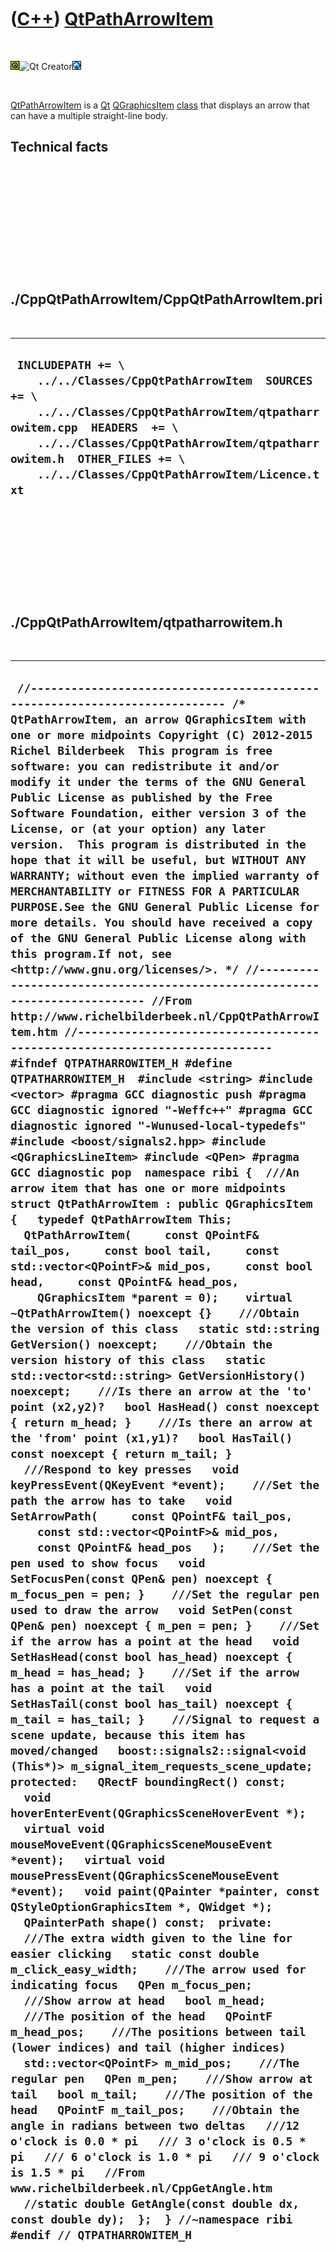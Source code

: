 



 

 

 

 

 

([C++](Cpp.htm)) [QtPathArrowItem](CppQtPathArrowItem.htm)
==========================================================

 

![Qt](PicQt.png)![Qt
Creator](PicQtCreator.png)![Lubuntu](PicLubuntu.png)

 

[QtPathArrowItem](CppQtPathArrowItem.htm) is a [Qt](CppQt.htm)
[QGraphicsItem](CppQGraphicsItem.htm) [class](CppClass.htm) that
displays an arrow that can have a multiple straight-line body.

Technical facts
---------------

 

 

 

 

 

 

./CppQtPathArrowItem/CppQtPathArrowItem.pri
-------------------------------------------

 

  --------------------------------------------------------------------------------------------------------------------------------------------------------------------------------------------------------------------------------------------------------------------------
  ` INCLUDEPATH += \     ../../Classes/CppQtPathArrowItem  SOURCES += \     ../../Classes/CppQtPathArrowItem/qtpatharrowitem.cpp  HEADERS  += \     ../../Classes/CppQtPathArrowItem/qtpatharrowitem.h  OTHER_FILES += \     ../../Classes/CppQtPathArrowItem/Licence.txt`
  --------------------------------------------------------------------------------------------------------------------------------------------------------------------------------------------------------------------------------------------------------------------------

 

 

 

 

 

./CppQtPathArrowItem/qtpatharrowitem.h
--------------------------------------

 

  -------------------------------------------------------------------------------------------------------------------------------------------------------------------------------------------------------------------------------------------------------------------------------------------------------------------------------------------------------------------------------------------------------------------------------------------------------------------------------------------------------------------------------------------------------------------------------------------------------------------------------------------------------------------------------------------------------------------------------------------------------------------------------------------------------------------------------------------------------------------------------------------------------------------------------------------------------------------------------------------------------------------------------------------------------------------------------------------------------------------------------------------------------------------------------------------------------------------------------------------------------------------------------------------------------------------------------------------------------------------------------------------------------------------------------------------------------------------------------------------------------------------------------------------------------------------------------------------------------------------------------------------------------------------------------------------------------------------------------------------------------------------------------------------------------------------------------------------------------------------------------------------------------------------------------------------------------------------------------------------------------------------------------------------------------------------------------------------------------------------------------------------------------------------------------------------------------------------------------------------------------------------------------------------------------------------------------------------------------------------------------------------------------------------------------------------------------------------------------------------------------------------------------------------------------------------------------------------------------------------------------------------------------------------------------------------------------------------------------------------------------------------------------------------------------------------------------------------------------------------------------------------------------------------------------------------------------------------------------------------------------------------------------------------------------------------------------------------------------------------------------------------------------------------------------------------------------------------------------------------------------------------------------------------------------------------------------------------------------------------------------------------------------------------------------------------------------------------------------------------------------------------------------------------------------------------------------------------------------------------------------------------------------------------------------------------------------------------------------------------------------------------------------------------------------------------------------------------------------------------------------------------------------------------------------------------------------------------------------------------------------------------------------------------------------------------------------------------------------------------------------------------------------------------------------------------------------------------------------------------------------------------------------------------
  ` //--------------------------------------------------------------------------- /* QtPathArrowItem, an arrow QGraphicsItem with one or more midpoints Copyright (C) 2012-2015 Richel Bilderbeek  This program is free software: you can redistribute it and/or modify it under the terms of the GNU General Public License as published by the Free Software Foundation, either version 3 of the License, or (at your option) any later version.  This program is distributed in the hope that it will be useful, but WITHOUT ANY WARRANTY; without even the implied warranty of MERCHANTABILITY or FITNESS FOR A PARTICULAR PURPOSE.See the GNU General Public License for more details. You should have received a copy of the GNU General Public License along with this program.If not, see <http://www.gnu.org/licenses/>. */ //--------------------------------------------------------------------------- //From http://www.richelbilderbeek.nl/CppQtPathArrowItem.htm //--------------------------------------------------------------------------- #ifndef QTPATHARROWITEM_H #define QTPATHARROWITEM_H  #include <string> #include <vector> #pragma GCC diagnostic push #pragma GCC diagnostic ignored "-Weffc++" #pragma GCC diagnostic ignored "-Wunused-local-typedefs" #include <boost/signals2.hpp> #include <QGraphicsLineItem> #include <QPen> #pragma GCC diagnostic pop  namespace ribi {  ///An arrow item that has one or more midpoints struct QtPathArrowItem : public QGraphicsItem {   typedef QtPathArrowItem This;    QtPathArrowItem(     const QPointF& tail_pos,     const bool tail,     const std::vector<QPointF>& mid_pos,     const bool head,     const QPointF& head_pos,     QGraphicsItem *parent = 0);    virtual ~QtPathArrowItem() noexcept {}    ///Obtain the version of this class   static std::string GetVersion() noexcept;    ///Obtain the version history of this class   static std::vector<std::string> GetVersionHistory() noexcept;    ///Is there an arrow at the 'to' point (x2,y2)?   bool HasHead() const noexcept { return m_head; }    ///Is there an arrow at the 'from' point (x1,y1)?   bool HasTail() const noexcept { return m_tail; }    ///Respond to key presses   void keyPressEvent(QKeyEvent *event);    ///Set the path the arrow has to take   void SetArrowPath(     const QPointF& tail_pos,     const std::vector<QPointF>& mid_pos,     const QPointF& head_pos   );    ///Set the pen used to show focus   void SetFocusPen(const QPen& pen) noexcept { m_focus_pen = pen; }    ///Set the regular pen used to draw the arrow   void SetPen(const QPen& pen) noexcept { m_pen = pen; }    ///Set if the arrow has a point at the head   void SetHasHead(const bool has_head) noexcept { m_head = has_head; }    ///Set if the arrow has a point at the tail   void SetHasTail(const bool has_tail) noexcept { m_tail = has_tail; }    ///Signal to request a scene update, because this item has moved/changed   boost::signals2::signal<void (This*)> m_signal_item_requests_scene_update;  protected:   QRectF boundingRect() const;   void hoverEnterEvent(QGraphicsSceneHoverEvent *);   virtual void mouseMoveEvent(QGraphicsSceneMouseEvent *event);   virtual void mousePressEvent(QGraphicsSceneMouseEvent *event);   void paint(QPainter *painter, const QStyleOptionGraphicsItem *, QWidget *);   QPainterPath shape() const;  private:    ///The extra width given to the line for easier clicking   static const double m_click_easy_width;    ///The arrow used for indicating focus   QPen m_focus_pen;    ///Show arrow at head   bool m_head;    ///The position of the head   QPointF m_head_pos;    ///The positions between tail (lower indices) and tail (higher indices)   std::vector<QPointF> m_mid_pos;    ///The regular pen   QPen m_pen;    ///Show arrow at tail   bool m_tail;    ///The position of the head   QPointF m_tail_pos;    ///Obtain the angle in radians between two deltas   ///12 o'clock is 0.0 * pi   /// 3 o'clock is 0.5 * pi   /// 6 o'clock is 1.0 * pi   /// 9 o'clock is 1.5 * pi   //From www.richelbilderbeek.nl/CppGetAngle.htm   //static double GetAngle(const double dx, const double dy);  };  } //~namespace ribi  #endif // QTPATHARROWITEM_H`
  -------------------------------------------------------------------------------------------------------------------------------------------------------------------------------------------------------------------------------------------------------------------------------------------------------------------------------------------------------------------------------------------------------------------------------------------------------------------------------------------------------------------------------------------------------------------------------------------------------------------------------------------------------------------------------------------------------------------------------------------------------------------------------------------------------------------------------------------------------------------------------------------------------------------------------------------------------------------------------------------------------------------------------------------------------------------------------------------------------------------------------------------------------------------------------------------------------------------------------------------------------------------------------------------------------------------------------------------------------------------------------------------------------------------------------------------------------------------------------------------------------------------------------------------------------------------------------------------------------------------------------------------------------------------------------------------------------------------------------------------------------------------------------------------------------------------------------------------------------------------------------------------------------------------------------------------------------------------------------------------------------------------------------------------------------------------------------------------------------------------------------------------------------------------------------------------------------------------------------------------------------------------------------------------------------------------------------------------------------------------------------------------------------------------------------------------------------------------------------------------------------------------------------------------------------------------------------------------------------------------------------------------------------------------------------------------------------------------------------------------------------------------------------------------------------------------------------------------------------------------------------------------------------------------------------------------------------------------------------------------------------------------------------------------------------------------------------------------------------------------------------------------------------------------------------------------------------------------------------------------------------------------------------------------------------------------------------------------------------------------------------------------------------------------------------------------------------------------------------------------------------------------------------------------------------------------------------------------------------------------------------------------------------------------------------------------------------------------------------------------------------------------------------------------------------------------------------------------------------------------------------------------------------------------------------------------------------------------------------------------------------------------------------------------------------------------------------------------------------------------------------------------------------------------------------------------------------------------------------------------------------------------------------------------

 

 

 

 

 

./CppQtPathArrowItem/qtpatharrowitem.cpp
----------------------------------------

 

  ----------------------------------------------------------------------------------------------------------------------------------------------------------------------------------------------------------------------------------------------------------------------------------------------------------------------------------------------------------------------------------------------------------------------------------------------------------------------------------------------------------------------------------------------------------------------------------------------------------------------------------------------------------------------------------------------------------------------------------------------------------------------------------------------------------------------------------------------------------------------------------------------------------------------------------------------------------------------------------------------------------------------------------------------------------------------------------------------------------------------------------------------------------------------------------------------------------------------------------------------------------------------------------------------------------------------------------------------------------------------------------------------------------------------------------------------------------------------------------------------------------------------------------------------------------------------------------------------------------------------------------------------------------------------------------------------------------------------------------------------------------------------------------------------------------------------------------------------------------------------------------------------------------------------------------------------------------------------------------------------------------------------------------------------------------------------------------------------------------------------------------------------------------------------------------------------------------------------------------------------------------------------------------------------------------------------------------------------------------------------------------------------------------------------------------------------------------------------------------------------------------------------------------------------------------------------------------------------------------------------------------------------------------------------------------------------------------------------------------------------------------------------------------------------------------------------------------------------------------------------------------------------------------------------------------------------------------------------------------------------------------------------------------------------------------------------------------------------------------------------------------------------------------------------------------------------------------------------------------------------------------------------------------------------------------------------------------------------------------------------------------------------------------------------------------------------------------------------------------------------------------------------------------------------------------------------------------------------------------------------------------------------------------------------------------------------------------------------------------------------------------------------------------------------------------------------------------------------------------------------------------------------------------------------------------------------------------------------------------------------------------------------------------------------------------------------------------------------------------------------------------------------------------------------------------------------------------------------------------------------------------------------------------------------------------------------------------------------------------------------------------------------------------------------------------------------------------------------------------------------------------------------------------------------------------------------------------------------------------------------------------------------------------------------------------------------------------------------------------------------------------------------------------------------------------------------------------------------------------------------------------------------------------------------------------------------------------------------------------------------------------------------------------------------------------------------------------------------------------------------------------------------------------------------------------------------------------------------------------------------------------------------------------------------------------------------------------------------------------------------------------------------------------------------------------------------------------------------------------------------------------------------------------------------------------------------------------------------------------------------------------------------------------------------------------------------------------------------------------------------------------------------------------------------------------------------------------------------------------------------------------------------------------------------------------------------------------------------------------------------------------------------------------------------------------------------------------------------------------------------------------------------------------------------------------------------------------------------------------------------------------------------------------------------------------------------------------------------------------------------------------------------------------------------------------------------------------------------------------------------------------------------------------------------------------------------------------------------------------------------------------------------------------------------------------------------------------------------------------------------------------------------------------------------------------------------------------------------------------------------------------------------------------------------------------------------------------------------------------------------------------
  ` //--------------------------------------------------------------------------- /* QtPathArrowItem, an arrow QGraphicsItem with one or more midpoints Copyright (C) 2012-2015 Richel Bilderbeek  This program is free software: you can redistribute it and/or modify it under the terms of the GNU General Public License as published by the Free Software Foundation, either version 3 of the License, or (at your option) any later version.  This program is distributed in the hope that it will be useful, but WITHOUT ANY WARRANTY; without even the implied warranty of MERCHANTABILITY or FITNESS FOR A PARTICULAR PURPOSE.See the GNU General Public License for more details. You should have received a copy of the GNU General Public License along with this program.If not, see <http://www.gnu.org/licenses/>. */ //--------------------------------------------------------------------------- //From http://www.richelbilderbeek.nl/CppQtPathArrowItem.htm //--------------------------------------------------------------------------- #pragma GCC diagnostic push #pragma GCC diagnostic ignored "-Weffc++" #pragma GCC diagnostic ignored "-Wunused-local-typedefs" #include "qtpatharrowitem.h"  #include <cassert> #include <cmath>  #include <boost/math/constants/constants.hpp>  #include <QCursor> #include <QGraphicsScene> #include <QGraphicsSceneMouseEvent> #include <QKeyEvent> #include <QPainter>  #include "geometry.h" #pragma GCC diagnostic pop  const double ribi::QtPathArrowItem::m_click_easy_width = 10.0;  ribi::QtPathArrowItem::QtPathArrowItem(   const QPointF& tail_pos,   const bool tail,   const std::vector<QPointF>& mid_pos,   const bool head,   const QPointF& head_pos,   QGraphicsItem *parent)   : QGraphicsItem(parent),       //New since Qt5     m_signal_item_requests_scene_update{},     m_focus_pen(QPen(Qt::DashLine)),     m_head(head),     m_head_pos(head_pos),     m_mid_pos(mid_pos),     m_pen(QPen(QColor(0,0,0))),     m_tail(tail),     m_tail_pos(tail_pos) {   assert(m_mid_pos.size() >= 1     && "There must be at least one midpos");   this->setFlags(       QGraphicsItem::ItemIsFocusable     | QGraphicsItem::ItemIsMovable     | QGraphicsItem::ItemIsSelectable   );    //Allow mouse tracking   this->setAcceptHoverEvents(true); }  QRectF ribi::QtPathArrowItem::boundingRect() const {   return shape().boundingRect(); }  std::string ribi::QtPathArrowItem::GetVersion() noexcept {   return "1.0"; }  std::vector<std::string> ribi::QtPathArrowItem::GetVersionHistory() noexcept {   std::vector<std::string> v;   v.push_back("2012-12-01: version 1.0: initial version");   return v; }  void ribi::QtPathArrowItem::hoverEnterEvent(QGraphicsSceneHoverEvent *) {   this->setCursor(QCursor(Qt::PointingHandCursor)); }  void ribi::QtPathArrowItem::keyPressEvent(QKeyEvent *event) {   switch (event->key())   {     case Qt::Key_F1:     case Qt::Key_1:     case Qt::Key_T:     case Qt::Key_Minus:       m_tail = !m_tail;       this->update();       break;     case Qt::Key_F2:     case Qt::Key_2:     case Qt::Key_H:     case Qt::Key_Plus:       m_head = !m_head;       this->update();       break;     default:       break;   }   QGraphicsItem::keyPressEvent(event);   m_signal_item_requests_scene_update(this);  }  void ribi::QtPathArrowItem::mouseMoveEvent(QGraphicsSceneMouseEvent*) {   m_signal_item_requests_scene_update(this);   //QGraphicsLineItem::mouseMoveEvent(event); }  void ribi::QtPathArrowItem::mousePressEvent(QGraphicsSceneMouseEvent *event) {   if (event->modifiers() & Qt::ShiftModifier)   {     if ((event->pos() - m_tail_pos).manhattanLength() < 10.0)     {       m_tail = !m_tail;       this->update();     }     else if ((event->pos() - m_head_pos).manhattanLength() < 10.0)     {       m_head = !m_head;       this->update();     }   }   QGraphicsItem::mousePressEvent(event); }  void ribi::QtPathArrowItem::paint(QPainter *painter, const QStyleOptionGraphicsItem *, QWidget *) {   painter->setRenderHint(QPainter::Antialiasing);   if (this->isSelected() || this->hasFocus())   {     painter->setPen(m_focus_pen);   }   else   {     painter->setPen(m_pen);   }   {     //Draw the lines     painter->drawLine(m_tail_pos,m_mid_pos[0]);     const std::size_t max = m_mid_pos.size() - 1; //-1, because the line goes to the next index     for (std::size_t i = 0; i!= max; ++i)     {       painter->drawLine(m_mid_pos[i],m_mid_pos[i+1]);     }     painter->drawLine(m_mid_pos[ m_mid_pos.size() - 1 ],m_head_pos);   }     const double sz = 10.0; //pixels   if (m_tail)   {     const double pi{boost::math::constants::pi<double>()};     const double dx{m_mid_pos[0].x() - m_tail_pos.x()};     const double dy{m_mid_pos[0].y() - m_tail_pos.y()};     double angle{Geometry().GetAngleClockScreen(dx,dy)};     if (dy >= 0.0) angle = (1.0 * pi) + angle;     //const QPointF m_tail_pos(m_tail_x,m_tail_y);     const QPointF p1{       m_tail_pos + QPointF(          std::sin(angle + pi + (pi * 0.1)) * sz,         -std::cos(angle + pi + (pi * 0.1)) * sz)     };     const QPointF p2{       m_tail_pos + QPointF(          std::sin(angle + pi - (pi * 0.1)) * sz,         -std::cos(angle + pi - (pi * 0.1)) * sz)     };     painter->drawPolygon(QPolygonF() << m_tail_pos << p1 << p2);   }   if (m_head)   {     const double pi = boost::math::constants::pi<double>();     const double dx = m_head_pos.x() - m_mid_pos[m_mid_pos.size() - 1].x();     const double dy = m_head_pos.y() - m_mid_pos[m_mid_pos.size() - 1].y();     double angle{Geometry().GetAngleClockScreen(dx,dy)};     if (dy >= 0.0) angle = (1.0 * pi) + angle;     const QPointF p1       = m_head_pos + QPointF(          std::sin(angle +  0.0 + (pi * 0.1)) * sz,         -std::cos(angle +  0.0 + (pi * 0.1)) * sz);     const QPointF p2       = m_head_pos + QPointF(          std::sin(angle +  0.0 - (pi * 0.1)) * sz,         -std::cos(angle +  0.0 - (pi * 0.1)) * sz);      painter->drawPolygon(QPolygonF() << m_head_pos << p1 << p2);   } }  void ribi::QtPathArrowItem::SetArrowPath(   const QPointF& tail_pos,   const std::vector<QPointF>& mid_pos,   const QPointF& head_pos) {   m_tail_pos = tail_pos;   m_mid_pos = mid_pos;   m_head_pos = head_pos;   assert(m_mid_pos.size() >= 1 && "There must be at least one midpos");   this->update(); }  QPainterPath ribi::QtPathArrowItem::shape() const {   //Thanks to norobro for posting this code at   //http://www.qtcentre.org/threads/49201-Increase-margin-for-detecting-tooltip-events-of-QGraphicsLineItem   QPainterPath path;   QPainterPathStroker stroker;    path.moveTo(m_tail_pos);   const std::size_t sz = m_mid_pos.size();   for (std::size_t i = 0; i!= sz; ++i)   {     path.lineTo(m_mid_pos[i]);   }   path.lineTo(m_head_pos);    stroker.setWidth(m_click_easy_width);   return stroker.createStroke(path); }`
  ----------------------------------------------------------------------------------------------------------------------------------------------------------------------------------------------------------------------------------------------------------------------------------------------------------------------------------------------------------------------------------------------------------------------------------------------------------------------------------------------------------------------------------------------------------------------------------------------------------------------------------------------------------------------------------------------------------------------------------------------------------------------------------------------------------------------------------------------------------------------------------------------------------------------------------------------------------------------------------------------------------------------------------------------------------------------------------------------------------------------------------------------------------------------------------------------------------------------------------------------------------------------------------------------------------------------------------------------------------------------------------------------------------------------------------------------------------------------------------------------------------------------------------------------------------------------------------------------------------------------------------------------------------------------------------------------------------------------------------------------------------------------------------------------------------------------------------------------------------------------------------------------------------------------------------------------------------------------------------------------------------------------------------------------------------------------------------------------------------------------------------------------------------------------------------------------------------------------------------------------------------------------------------------------------------------------------------------------------------------------------------------------------------------------------------------------------------------------------------------------------------------------------------------------------------------------------------------------------------------------------------------------------------------------------------------------------------------------------------------------------------------------------------------------------------------------------------------------------------------------------------------------------------------------------------------------------------------------------------------------------------------------------------------------------------------------------------------------------------------------------------------------------------------------------------------------------------------------------------------------------------------------------------------------------------------------------------------------------------------------------------------------------------------------------------------------------------------------------------------------------------------------------------------------------------------------------------------------------------------------------------------------------------------------------------------------------------------------------------------------------------------------------------------------------------------------------------------------------------------------------------------------------------------------------------------------------------------------------------------------------------------------------------------------------------------------------------------------------------------------------------------------------------------------------------------------------------------------------------------------------------------------------------------------------------------------------------------------------------------------------------------------------------------------------------------------------------------------------------------------------------------------------------------------------------------------------------------------------------------------------------------------------------------------------------------------------------------------------------------------------------------------------------------------------------------------------------------------------------------------------------------------------------------------------------------------------------------------------------------------------------------------------------------------------------------------------------------------------------------------------------------------------------------------------------------------------------------------------------------------------------------------------------------------------------------------------------------------------------------------------------------------------------------------------------------------------------------------------------------------------------------------------------------------------------------------------------------------------------------------------------------------------------------------------------------------------------------------------------------------------------------------------------------------------------------------------------------------------------------------------------------------------------------------------------------------------------------------------------------------------------------------------------------------------------------------------------------------------------------------------------------------------------------------------------------------------------------------------------------------------------------------------------------------------------------------------------------------------------------------------------------------------------------------------------------------------------------------------------------------------------------------------------------------------------------------------------------------------------------------------------------------------------------------------------------------------------------------------------------------------------------------------------------------------------------------------------------------------------------------------------------------------------------------------------------------------------------------------------------------------------

 

 

 

 

 





 




This page has been created by the [tool](Tools.htm)
[CodeToHtml](ToolCodeToHtml.htm)
